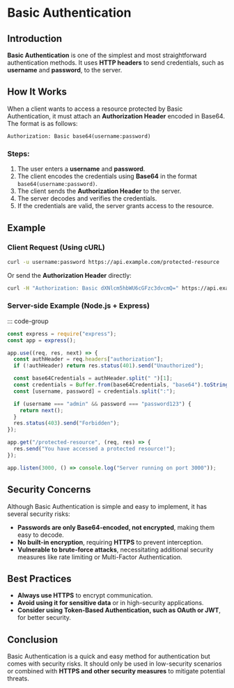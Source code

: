 # Basic Authentication

## Introduction

**Basic Authentication** is one of the simplest and most straightforward authentication methods. It uses **HTTP headers** to send credentials, such as **username** and **password**, to the server.

## How It Works

When a client wants to access a resource protected by Basic Authentication, it must attach an **Authorization Header** encoded in Base64. The format is as follows:

```
Authorization: Basic base64(username:password)
```

### **Steps:**

1. The user enters a **username** and **password**.
2. The client encodes the credentials using **Base64** in the format `base64(username:password)`.
3. The client sends the **Authorization Header** to the server.
4. The server decodes and verifies the credentials.
5. If the credentials are valid, the server grants access to the resource.

## Example

### **Client Request (Using cURL)**

```sh
curl -u username:password https://api.example.com/protected-resource
```

Or send the **Authorization Header** directly:

```sh
curl -H "Authorization: Basic dXNlcm5hbWU6cGFzc3dvcmQ=" https://api.example.com/protected-resource
```

### **Server-side Example (Node.js + Express)**

::: code-group
```Javascript
const express = require("express");
const app = express();

app.use((req, res, next) => {
  const authHeader = req.headers["authorization"];
  if (!authHeader) return res.status(401).send("Unauthorized");

  const base64Credentials = authHeader.split(" ")[1];
  const credentials = Buffer.from(base64Credentials, "base64").toString("utf-8");
  const [username, password] = credentials.split(":");

  if (username === "admin" && password === "password123") {
    return next();
  }
  res.status(403).send("Forbidden");
});

app.get("/protected-resource", (req, res) => {
  res.send("You have accessed a protected resource!");
});

app.listen(3000, () => console.log("Server running on port 3000"));
```

## Security Concerns

Although Basic Authentication is simple and easy to implement, it has several security risks:

- **Passwords are only Base64-encoded, not encrypted**, making them easy to decode.
- **No built-in encryption**, requiring **HTTPS** to prevent interception.
- **Vulnerable to brute-force attacks**, necessitating additional security measures like rate limiting or Multi-Factor Authentication.

## Best Practices

- **Always use HTTPS** to encrypt communication.
- **Avoid using it for sensitive data** or in high-security applications.
- **Consider using Token-Based Authentication, such as OAuth or JWT**, for better security.

## Conclusion

Basic Authentication is a quick and easy method for authentication but comes with security risks. It should only be used in low-security scenarios or combined with **HTTPS and other security measures** to mitigate potential threats.

